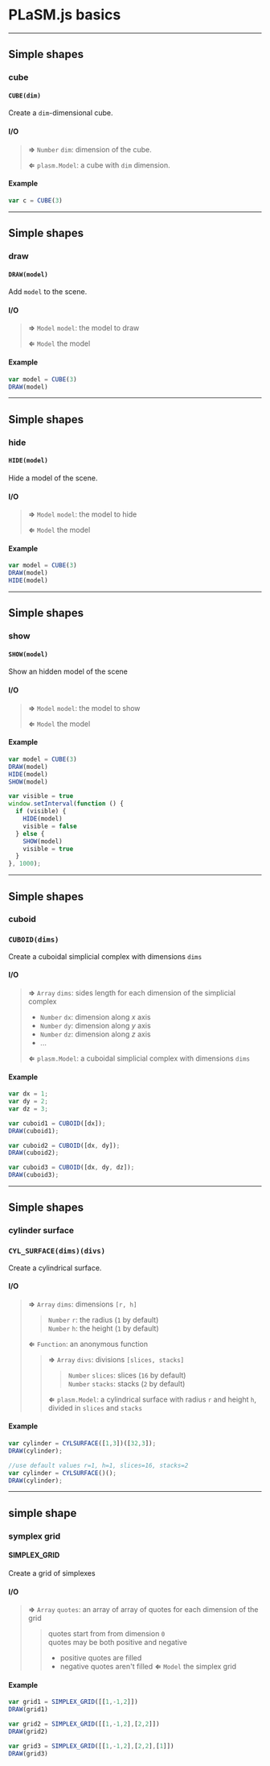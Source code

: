 # PLaSM.js basics

- - - 

## Simple shapes

### cube

#### `CUBE(dim)`

Create a `dim`-dimensional cube.

#### I/O

> **&rArr;** `Number` `dim`: dimension of the cube.
>
> **&lArr;** `plasm.Model`: a cube with `dim` dimension.

#### Example

```js
var c = CUBE(3)
```

- - -

## Simple shapes

### draw

#### `DRAW(model)`

Add `model` to the scene.

#### I/O

> **&rArr;** `Model` `model`: the model to draw
>
> **&lArr;** `Model` the model

#### Example

```js
var model = CUBE(3)
DRAW(model)
```

- - -

## Simple shapes

### hide

#### `HIDE(model)`

Hide a model of the scene.

#### I/O

> **&rArr;** `Model` `model`: the model to hide
>
> **&lArr;** `Model` the model

#### Example

```js
var model = CUBE(3)
DRAW(model)
HIDE(model)
```

- - -

## Simple shapes

### show

#### `SHOW(model)`

Show an hidden model of the scene

#### I/O

> **&rArr;** `Model` `model`: the model to show
>
> **&lArr;** `Model` the model

#### Example

```js
var model = CUBE(3)
DRAW(model)
HIDE(model)
SHOW(model)
```

```js
var visible = true
window.setInterval(function () {
  if (visible) {
    HIDE(model)
    visible = false
  } else {
    SHOW(model)
    visible = true
  }
}, 1000);
```

- - -

## Simple shapes

### cuboid

### `CUBOID(dims)`

Create a cuboidal simplicial complex with dimensions `dims`

#### I/O

> **&rArr;** `Array` `dims`: sides length for each dimension of the simplicial complex
>
> - `Number` `dx`: dimension along *x* axis
> - `Number` `dy`: dimension along *y* axis
> - `Number` `dz`: dimension along *z* axis
> - ...
>
> **&lArr;** `plasm.Model`: a cuboidal simplicial complex with dimensions `dims`

#### Example

```js
var dx = 1;
var dy = 2;
var dz = 3;

var cuboid1 = CUBOID([dx]);
DRAW(cuboid1);
```

```js
var cuboid2 = CUBOID([dx, dy]);
DRAW(cuboid2);
```

```js
var cuboid3 = CUBOID([dx, dy, dz]);
DRAW(cuboid3);
```

- - - 

## Simple shapes

### cylinder surface

### `CYL_SURFACE(dims)(divs)`

Create a cylindrical surface.

#### I/O

> **&rArr;** `Array` `dims`: dimensions `[r, h]`
> > `Number` `r`: the radius (`1` by default)  
> > `Number` `h`: the height (`1` by default)
>
> **&lArr;** `Function`: an anonymous function
>
> > **&rArr;** `Array` `divs`: divisions `[slices, stacks]`
> > > `Number` `slices`: slices (`16` by default)  
> > > `Number` `stacks`: stacks (`2` by default)
> >
> > **&lArr;** `plasm.Model`: a cylindrical surface with radius `r` and height `h`, divided in `slices` and `stacks`

#### Example

```js
var cylinder = CYLSURFACE([1,3])([32,3]);
DRAW(cylinder);
```

```js
//use default values r=1, h=1, slices=16, stacks=2
var cylinder = CYLSURFACE()();
DRAW(cylinder);
```
- - -

## simple shape

### symplex grid

#### SIMPLEX_GRID

Create a grid of simplexes

#### I/O

> **&rArr;** `Array` `quotes`: an array of array of quotes for each dimension of the grid  
> >  quotes start from from dimension `0`  
> >  quotes may be both positive and negative  
> >  - positive quotes are filled
> >  - negative quotes aren't filled
> **&lArr;** `Model` the simplex grid

#### Example

```js
var grid1 = SIMPLEX_GRID([[1,-1,2]])
DRAW(grid1)
```

```js
var grid2 = SIMPLEX_GRID([[1,-1,2],[2,2]])
DRAW(grid2)
```

```js
var grid3 = SIMPLEX_GRID([[1,-1,2],[2,2],[1]])
DRAW(grid3)
```
